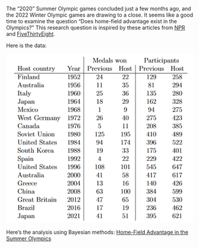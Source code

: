 
The “2020” Summer Olympic games concluded just a few months ago, and the
2022 Winter Olympic games are drawing to a close. It seems like a good
time to examine the question “Does home-field advantage exist in the
Olympics?” This research question is inspired by these articles from
[NPR](https://www.npr.org/sections/tokyo-olympics-live-updates/2021/08/07/1025452727/how-home-field-advantage-gives-olympic-host-countries-an-edge-and-more-gold-medals)
and
[FiveThirtyEight](https://fivethirtyeight.com/features/is-there-home-field-advantage-at-the-olympics/).

Here is the data:

![Olympic Data](../images/olympics-data.png)

Here’s the analysis using Bayesian methods: [Home-Field Advantage in the
Summer
Olympics](https://not-that-john-williams.github.io/olympics-bayesian/Home-Field-Advantage-in-the-Summer-Olympics.html)
